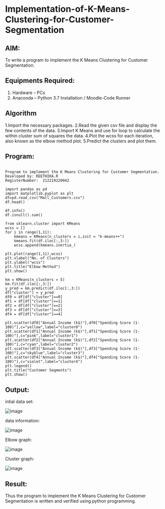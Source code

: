 # Implementation-of-K-Means-Clustering-for-Customer-Segmentation

## AIM:
To write a program to implement the K Means Clustering for Customer Segmentation.

## Equipments Required:
1. Hardware – PCs
2. Anaconda – Python 3.7 Installation / Moodle-Code Runner

## Algorithm
1.Import the necessary packages.
2.Read the given csv file and display the few contents of the data.
3.Import K Means and use for loop to calculate the within cluster sum of squares the data.
4.Plot the wcss for each iteration, also known as the elbow method plot.
5.Predict the clusters and plot them.

## Program:
```

Program to implement the K Means Clustering for Customer Segmentation.
Developed by: REETHIKA.R
RegisterNumber:  212219220042

import pandas as pd
import matplotlib.pyplot as plt
df=pd.read_csv("Mall_Customers.csv")
df.head()

df.info()
df.isnull().sum()

from sklearn.cluster import KMeans
wcss = []  
for i in range(1,11):
    kmeans = KMeans(n_clusters = i,init = "k-means++")
    kmeans.fit(df.iloc[:,3:])
    wcss.append(kmeans.inertia_)

plt.plot(range(1,11),wcss)
plt.xlabel("No. of Clusters")
plt.ylabel("wcss")
plt.title("Elbow Method")
plt.show()

km = KMeans(n_clusters = 5)
km.fit(df.iloc[:,3:])
y_pred = km.predict(df.iloc[:,3:])
df["cluster"] = y_pred
df0 = df[df["cluster"]==0]
df1 = df[df["cluster"]==1]
df2 = df[df["cluster"]==2]
df3 = df[df["cluster"]==3]
df4 = df[df["cluster"]==4]

plt.scatter(df0["Annual Income (k$)"],df0["Spending Score (1-100)"],c="yellow",label="cluster0")
plt.scatter(df1["Annual Income (k$)"],df1["Spending Score (1-100)"],c="pink",label="cluster1")
plt.scatter(df2["Annual Income (k$)"],df2["Spending Score (1-100)"],c="cyan",label="cluster2")
plt.scatter(df3["Annual Income (k$)"],df3["Spending Score (1-100)"],c="skyblue",label="cluster3")
plt.scatter(df4["Annual Income (k$)"],df4["Spending Score (1-100)"],c="violet",label="cluster4")
plt.legend()
plt.title("Customer Segments")
plt.show()
```

## Output:

intial data set:

![image](https://user-images.githubusercontent.com/98681990/174661679-729d7633-7309-4e58-9b09-f4d7f0ceb4ae.png)

data information:

![image](https://user-images.githubusercontent.com/98681990/174661709-c3c92854-9675-43b3-8d1c-9bca843c8691.png)

Elbow graph:

![image](https://user-images.githubusercontent.com/98681990/174661769-a24aad62-9109-4bdc-9aa7-c481f0aa1012.png)

Cluster graph:

![image](https://user-images.githubusercontent.com/98681990/174661802-8b294213-8870-46fd-8dc9-954ac63b2ecc.png)

## Result:
Thus the program to implement the K Means Clustering for Customer Segmentation is written and verified using python programming.
